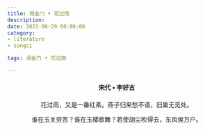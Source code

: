 ```yaml
---
title: 谒金门 • 花过雨
description:
date: 2022-06-29 00:00:00
category:
- literature
- songci

tags: 谒金门 • 花过雨

---
```


<div id="poem-author">
    宋代 • 李好古
</div>
<div id="poem-body">
<p class="poem-paragraph">花过雨，又是一番红素。燕子归来愁不语，旧巢无觅处。</p>
<p class="poem-paragraph">谁在玉关劳苦？谁在玉楼歌舞？若使胡尘吹得去，东风侯万户。</p>

</div>

<style>

#poem-author {
    width: 100%;
    text-align: center;
    margin: 20px 0;
    font-weight: bold;
}
#poem-body {
    width: 100%;
    text-align: center;
}
.poem-paragraph {
    font-family: "仿宋"
}

</style>